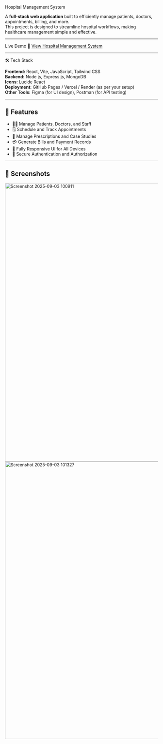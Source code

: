  Hospital Management System

A **full-stack web application** built to efficiently manage patients, doctors, appointments, billing, and more.  
This project is designed to streamline hospital workflows, making healthcare management simple and effective.

---

Live Demo
🔗 [View Hospital Management System](#)  
 

---

🛠️ Tech Stack

**Frontend:** React, Vite, JavaScript, Tailwind CSS  
**Backend:** Node.js, Express.js, MongoDB  
**Icons:** Lucide React  
**Deployment:** GitHub Pages / Vercel / Render (as per your setup)  
**Other Tools:** Figma (for UI design), Postman (for API testing)  

---

## 📁 Features
- 👩‍⚕️ Manage Patients, Doctors, and Staff
- 🗓️ Schedule and Track Appointments
- 💊 Manage Prescriptions and Case Studies
- 💳 Generate Bills and Payment Records
- 🌙 Fully Responsive UI for All Devices
- 🔐 Secure Authentication and Authorization

---

## 📄 Screenshots
 
<img width="1901" height="915" alt="Screenshot 2025-09-03 100911" src="https://github.com/user-attachments/assets/027776c5-406f-4936-82d6-217e8b64cdcc" />
 
<img width="1895" height="912" alt="Screenshot 2025-09-03 101327" src="https://github.com/user-attachments/assets/536a50cf-43c4-4f9b-871c-bc9c96369052" />
 

 

 
 
